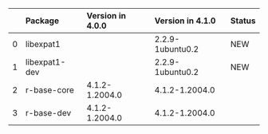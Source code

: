 <!-- markdown-link-check-disable -->

|    | Package       | Version in 4.0.0   | Version in 4.1.0   | Status   |
|---:|:--------------|:-------------------|:-------------------|:---------|
|  0 | libexpat1     |                    | 2.2.9-1ubuntu0.2   | NEW      |
|  1 | libexpat1-dev |                    | 2.2.9-1ubuntu0.2   | NEW      |
|  2 | r-base-core   | 4.1.2-1.2004.0     | 4.1.2-1.2004.0     |          |
|  3 | r-base-dev    | 4.1.2-1.2004.0     | 4.1.2-1.2004.0     |          |